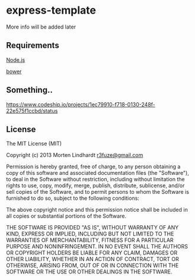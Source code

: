 express-template
===

More info will be added later

Requirements
---

[Node.js](http://nodejs.org)

[bower](http://bower.io)

## Something..
https://www.codeship.io/projects/1ec79910-f718-0130-248f-22e575f1ccbd/status

## License
The MIT License (MIT)

Copyright (c) 2013 Morten Lindhardt <r3fuze@gmail.com>

Permission is hereby granted, free of charge, to any person obtaining a copy of
this software and associated documentation files (the "Software"), to deal in
the Software without restriction, including without limitation the rights to
use, copy, modify, merge, publish, distribute, sublicense, and/or sell copies of
the Software, and to permit persons to whom the Software is furnished to do so,
subject to the following conditions:

The above copyright notice and this permission notice shall be included in all
copies or substantial portions of the Software.

THE SOFTWARE IS PROVIDED "AS IS", WITHOUT WARRANTY OF ANY KIND, EXPRESS OR
IMPLIED, INCLUDING BUT NOT LIMITED TO THE WARRANTIES OF MERCHANTABILITY, FITNESS
FOR A PARTICULAR PURPOSE AND NONINFRINGEMENT. IN NO EVENT SHALL THE AUTHORS OR
COPYRIGHT HOLDERS BE LIABLE FOR ANY CLAIM, DAMAGES OR OTHER LIABILITY, WHETHER
IN AN ACTION OF CONTRACT, TORT OR OTHERWISE, ARISING FROM, OUT OF OR IN
CONNECTION WITH THE SOFTWARE OR THE USE OR OTHER DEALINGS IN THE SOFTWARE.
